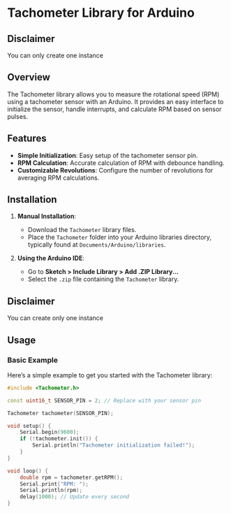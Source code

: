 # Tachometer Library for Arduino

## Disclaimer

You can only create one instance

## Overview

The Tachometer library allows you to measure the rotational speed (RPM) using a tachometer sensor with an Arduino. It provides an easy interface to initialize the sensor, handle interrupts, and calculate RPM based on sensor pulses.

## Features

- **Simple Initialization**: Easy setup of the tachometer sensor pin.
- **RPM Calculation**: Accurate calculation of RPM with debounce handling.
- **Customizable Revolutions**: Configure the number of revolutions for averaging RPM calculations.

## Installation

1. **Manual Installation**:
   - Download the `Tachometer` library files.
   - Place the `Tachometer` folder into your Arduino libraries directory, typically found at `Documents/Arduino/libraries`.

2. **Using the Arduino IDE**:
   - Go to **Sketch > Include Library > Add .ZIP Library...**
   - Select the `.zip` file containing the `Tachometer` library.

## Disclaimer

You can create only one instance

## Usage

### Basic Example

Here’s a simple example to get you started with the Tachometer library:

```cpp
#include <Tachometer.h>

const uint16_t SENSOR_PIN = 2; // Replace with your sensor pin

Tachometer tachometer(SENSOR_PIN);

void setup() {
    Serial.begin(9600);
    if (!tachometer.init()) {
        Serial.println("Tachometer initialization failed!");
    }
}

void loop() {
    double rpm = tachometer.getRPM();
    Serial.print("RPM: ");
    Serial.println(rpm);
    delay(1000); // Update every second
}
